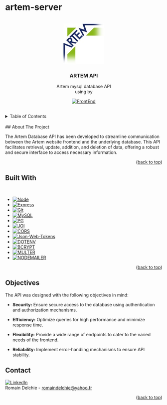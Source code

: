 # artem-server


<a name="readme-top"></a>





<!-- PROJECT LOGO -->
<br />
<div align="center">
 
<img src="images/logo1.jpg" />
  <h3 align="center">ARTEM API</h3>

  <p align="center">
    Artem mysql database API
    <br />
    using by
</div>



<div align="center">

[![FrontEnd][FrontEnd-shield]][FrontEnd-url]
</div>
</br>

<details>
  <summary>Table of Contents</summary>
  <ol>
    <li>
      <a href="#about-the-project">About The Project</a>
    </li>
    <li>
      <a href="#built-with">Built With</a>
    </li>
    <li><a href="#objectives">Objectives</a></li>
    <li><a href="#contact">Contact</a></li>
  </ol>
</details>
<br />
## About The Project

The Artem Database API has been developed to streamline communication between the Artem website frontend and the underlying database. This API facilitates retrieval, update, addition, and deletion of data, offering a robust and secure interface to access necessary information.

<p align="right">(<a href="#readme-top">back to top</a>)</p>

## Built With
<br />

* [![Node][Node.js]][Node-url]
* [![Express][Express.js]][Express-url]
* [![Git][Git]][Git-url]
* [![MySQL][MySQL]][MySQL-url]
* [![PG][PG]][PG-url]
* [![JOI][JOI]][JOI-url]
* [![CORS][CORS]][CORS-url]
* [![Json-Web-Tokens][Json-Web-Tokens]][Json-Web-Tokens-url]
* [![DOTENV][DOTENV]][DOTENV-url]
* [![BCRYPT][BCRYPT]][BCRYPT-url]
* [![MULTER][MULTER]][MULTER-url]
* [![NODEMAILER][NODEMAILER]][NODEMAILER-url]


<p align="right">(<a href="#readme-top">back to top</a>)</p>


## Objectives
The API was designed with the following objectives in mind:

- **Security:** Ensure secure access to the database using authentication and authorization mechanisms.

- **Efficiency:** Optimize queries for high performance and minimize response time.

- **Flexibility:** Provide a wide range of endpoints to cater to the varied needs of the frontend.

- **Reliability:** Implement error-handling mechanisms to ensure API stability.



## Contact 
[![LinkedIn][linkedin-shield]][linkedin-url] 
<br /> 
Romain Delchie - 
romaindelchie@yahoo.fr



<p align="right">(<a href="#readme-top">back to top</a>)</p>


[FrontEnd-shield]: https://img.shields.io/badge/Repo-blue?style=for-the-badge&logo=react&label=Frontend
[FrontEnd-url]: https://github.com/Romain-Delchie/artem-website
[linkedin-shield]: https://img.shields.io/badge/-LinkedIn-black.svg?style=for-the-badge&logo=linkedin&colorB=blue
[linkedin-url]: https://linkedin.com/in/romain-delchie
[React.js]: https://img.shields.io/badge/React-20232A?style=for-the-badge&logo=react&logoColor=61DAFB
[React-url]: https://reactjs.org/
[Node.js]: https://img.shields.io/badge/Node.js-43853D?style=for-the-badge&logo=node.js&logoColor=white
[Node-url]: https://nodejs.org/en
[Express.js]: https://img.shields.io/badge/Express.js-404D59?style=for-the-badge
[Express-url]: https://expressjs.com/fr/
[MySQL]: https://img.shields.io/badge/MySQL-00000F?style=for-the-badge&logo=mysql&logoColor=white
[MySQL-url]: https://www.npmjs.com/package/mysql
[Json-Web-Tokens]: https://img.shields.io/badge/json%20web%20tokens-323330?style=for-the-badge&logo=json-web-tokens&logoColor=pink
[Json-Web-Tokens-url]: https://www.npmjs.com/package/jsonwebtoken
[Git]: https://img.shields.io/badge/GIT-E44C30?style=for-the-badge&logo=git&logoColor=white
[Git-url]: https://git-scm.com/
[product-screenshot]: images/logo.jpg
[BCRYPT]: https://img.shields.io/badge/BCRYPT-orange?style=for-the-badge
[BCRYPT-url]: https://www.npmjs.com/package/bcrypt
[MULTER]: https://img.shields.io/badge/MULTER-silver?style=for-the-badge
[MULTER-url]: https://www.npmjs.com/package/multer
[NODEMAILER]: https://img.shields.io/badge/NODEMAILER-yellow?style=for-the-badge
[NODEMAILER-url]: https://nodemailer.com/
[JOI]: https://img.shields.io/badge/JOI-olive?style=for-the-badge
[JOI-url]: https://joi.dev/
[DOTENV]: https://img.shields.io/badge/DOTENV-purple?style=for-the-badge&logo=dotenv
[DOTENV-url]: https://www.npmjs.com/package/dotenv
[CORS]: https://img.shields.io/badge/CORS-aquamarine?style=for-the-badge
[CORS-url]: https://www.npmjs.com/package/cors
[PG]: https://img.shields.io/badge/PG-white?style=for-the-badge
[PG-url]: https://www.npmjs.com/package/cors

